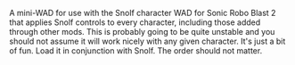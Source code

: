 A mini-WAD for use with the Snolf character WAD for Sonic Robo Blast 2 that
applies Snolf controls to every character, including those added through other
mods. This is probably going to be quite unstable and you should not assume it
will work nicely with any given character. It's just a bit of fun. Load it in
conjunction with Snolf. The order should not matter.
